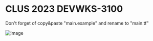 # CLUS 2023 DEVWKS-3100

Don't forget of copy&paste "main.example" and rename to "main.tf"


![image](https://github.com/raguerra7/clus-2023-devwks-3100/assets/99991011/d1447493-f5cf-4554-abd4-8c2f089e70d4)
